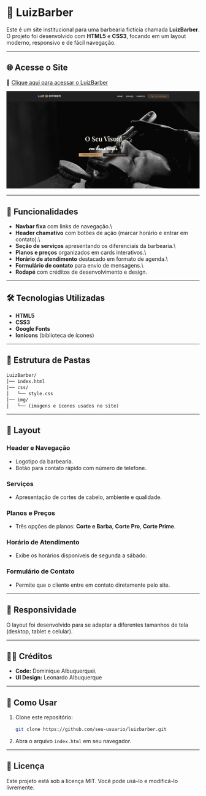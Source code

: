 # 💈 LuizBarber

Este é um site institucional para uma barbearia fictícia chamada
**LuizBarber**.\
O projeto foi desenvolvido com **HTML5** e **CSS3**, focando em um
layout moderno, responsivo e de fácil navegação.

---

## 🌐 Acesse o Site

🔗 [Clique aqui para acessar o
LuizBarber](https://domdq.github.io/Luiz_Barber/)

![Header do Site](./img/header.png)

---

## 🚀 Funcionalidades

- **Navbar fixa** com links de navegação.\
- **Header chamativo** com botões de ação (marcar horário e entrar em
  contato).\
- **Seção de serviços** apresentando os diferenciais da barbearia.\
- **Planos e preços** organizados em cards interativos.\
- **Horário de atendimento** destacado em formato de agenda.\
- **Formulário de contato** para envio de mensagens.\
- **Rodapé** com créditos de desenvolvimento e design.

---

## 🛠️ Tecnologias Utilizadas

- **HTML5**
- **CSS3**
- **Google Fonts**
- **Ionicons** (biblioteca de ícones)

---

## 📂 Estrutura de Pastas

    LuizBarber/
    │── index.html
    │── css/
    │   └── style.css
    │── img/
    │   └── (imagens e ícones usados no site)

---

## 📸 Layout

### Header e Navegação

- Logotipo da barbearia.
- Botão para contato rápido com número de telefone.

### Serviços

- Apresentação de cortes de cabelo, ambiente e qualidade.

### Planos e Preços

- Três opções de planos: **Corte e Barba**, **Corte Pro**, **Corte
  Prime**.

### Horário de Atendimento

- Exibe os horários disponíveis de segunda a sábado.

### Formulário de Contato

- Permite que o cliente entre em contato diretamente pelo site.

---

## 📱 Responsividade

O layout foi desenvolvido para se adaptar a diferentes tamanhos de tela
(desktop, tablet e celular).

---

## 👨‍💻 Créditos

- **Code:** Dominique Albuquerque\
- **UI Design:** Leonardo Albuquerque

---

## 📌 Como Usar

1.  Clone este repositório:

    ```bash
    git clone https://github.com/seu-usuario/luizbarber.git
    ```

2.  Abra o arquivo `index.html` em seu navegador.

---

## 📄 Licença

Este projeto está sob a licença MIT. Você pode usá-lo e modificá-lo
livremente.

